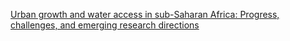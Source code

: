 [Urban growth and water access in sub-Saharan Africa: Progress, challenges, and emerging research directions](https://www.sciencedirect.com/science/article/pii/S0048969717315759)

